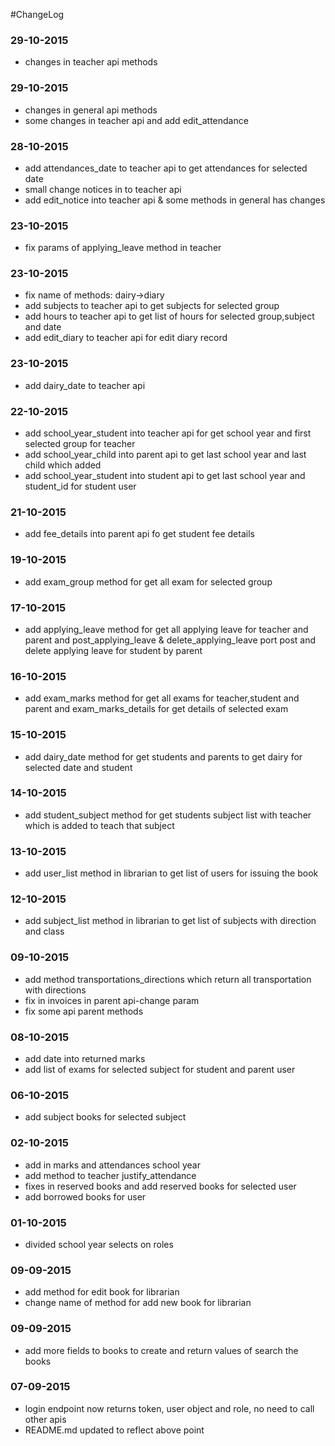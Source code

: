 #ChangeLog

### 29-10-2015
 * changes in teacher api methods

### 29-10-2015
 * changes in general api methods
 * some changes in teacher api and add edit_attendance

### 28-10-2015
 * add attendances_date to teacher api to get attendances for selected date
 * small change notices in to teacher api
 * add edit_notice into teacher api & some methods in general has changes
  
### 23-10-2015
 * fix params of applying_leave method in teacher
 
### 23-10-2015
 * fix name of methods: dairy->diary
 * add subjects to teacher api to get subjects for selected group
 * add hours to teacher api to get list of hours for selected group,subject and date
 * add edit_diary to teacher api for edit diary record
 
### 23-10-2015
 * add dairy_date to teacher api

### 22-10-2015
 * add school_year_student into teacher api for get school year and first selected group for teacher
 * add school_year_child into parent api to get last school year and last child which added
 * add school_year_student into student api to get last school year and student_id for student user

### 21-10-2015
 * add fee_details into parent api fo get student fee details

### 19-10-2015
 * add exam_group method for get all exam for selected group

### 17-10-2015
 * add applying_leave method for get all applying leave for teacher and parent and post_applying_leave & delete_applying_leave port post and delete applying leave for student by parent

### 16-10-2015
 * add exam_marks method for get all exams for teacher,student and parent and exam_marks_details for get details of selected exam

### 15-10-2015
 * add dairy_date method for get students and parents to get dairy for selected date and student

### 14-10-2015
 * add student_subject method for get students subject list with teacher which is added to teach that subject

### 13-10-2015
 * add user_list method in librarian to get list of users for issuing the book
 
### 12-10-2015
 * add subject_list method in librarian to get list of subjects with direction and class

### 09-10-2015
 * add method transportations_directions which return all transportation with directions 
 * fix in invoices in parent api-change param
 * fix some api parent methods
 
### 08-10-2015
 * add date into returned marks 
 * add list of exams for selected subject for student and parent user
 
### 06-10-2015
 * add subject books for selected subject
 
### 02-10-2015
 * add in marks and attendances school year
 * add method to teacher justify_attendance
 * fixes in reserved books and add reserved books for selected user
 * add borrowed books for user

### 01-10-2015
 * divided school year selects on roles

### 09-09-2015
 * add method for edit book for librarian
 * change name of method for add new book for librarian
 
### 09-09-2015
 * add more fields to books to create and return values of search the books
 
### 07-09-2015
 * login endpoint now returns token, user object and role, no need to call other apis
 * README.md updated to reflect above point